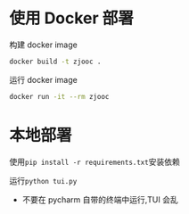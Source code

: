 # 使用 Docker 部署

构建 docker image

```bash
docker build -t zjooc .
```

运行 docker image

```bash
docker run -it --rm zjooc
```

# 本地部署

使用`pip install -r requirements.txt`安装依赖

运行`python tui.py`

- 不要在 pycharm 自带的终端中运行,TUI 会乱

